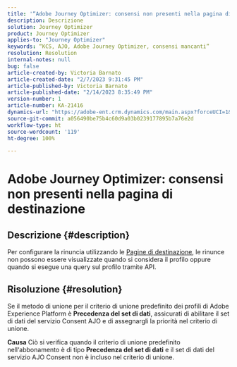 ```yaml
---
title: '“Adobe Journey Optimizer: consensi non presenti nella pagina di destinazione”'
description: Descrizione
solution: Journey Optimizer
product: Journey Optimizer
applies-to: "Journey Optimizer"
keywords: “KCS, AJO, Adobe Journey Optimizer, consensi mancanti”
resolution: Resolution
internal-notes: null
bug: false
article-created-by: Victoria Barnato
article-created-date: "2/7/2023 9:31:45 PM"
article-published-by: Victoria Barnato
article-published-date: "2/14/2023 8:35:49 PM"
version-number: 1
article-number: KA-21416
dynamics-url: "https://adobe-ent.crm.dynamics.com/main.aspx?forceUCI=1&pagetype=entityrecord&etn=knowledgearticle&id=1b9b39cf-2ea7-ed11-aad1-6045bd0065f9"
source-git-commit: a056490be75b4c60d9a03b0239177895b7a76e2d
workflow-type: ht
source-wordcount: '119'
ht-degree: 100%

---
```


# Adobe Journey Optimizer: consensi non presenti nella pagina di destinazione

## Descrizione {#description}

Per configurare la rinuncia utilizzando le [Pagine di destinazione](https://experienceleague.adobe.com/docs/journey-optimizer/using/landing-pages/lp-use-cases.html?lang=it), le rinunce non possono essere visualizzate quando si considera il profilo oppure quando si esegue una query sul profilo tramite API.

## Risoluzione {#resolution}


Se il metodo di unione per il criterio di unione predefinito dei profili di Adobe Experience Platform è <b>Precedenza del set di dati</b>, assicurati di abilitare il set di dati del servizio Consent AJO e di assegnargli la priorità nel criterio di unione.


<b>Causa</b>
Ciò si verifica quando il criterio di unione predefinito nell‘abbonamento è di tipo <b>Precedenza del set di dati</b> e il set di dati del servizio AJO Consent non è incluso nel criterio di unione.
